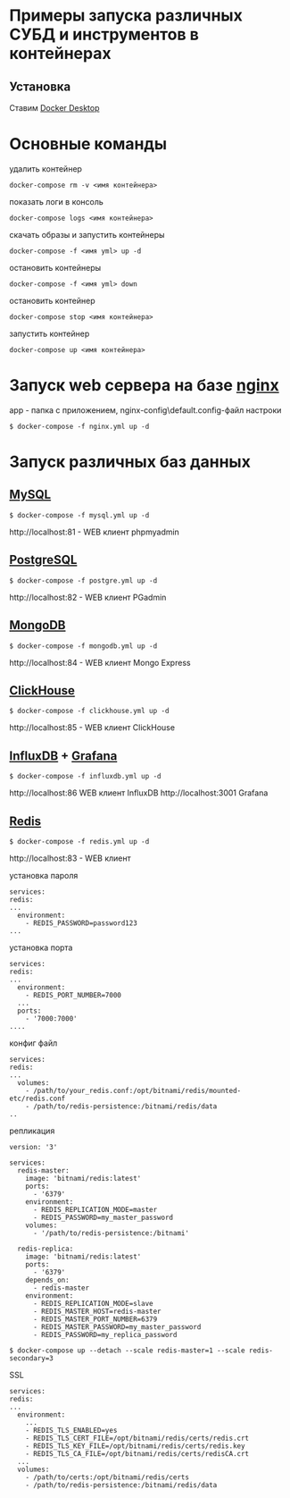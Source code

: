 # Примеры запуска различных СУБД и инструментов в контейнерах

## Установка

Ставим [Docker Desktop](https://www.docker.com/products/docker-desktop/)


# Основные команды
удалить контейнер
```
docker-compose rm -v <имя контейнера>
```
показать логи в консоль
```
docker-compose logs <имя контейнера>
```
скачать образы и запустить контейнеры
```
docker-compose -f <имя yml> up -d
```
остановить контейнеры
```
docker-compose -f <имя yml> down
```
остановить контейнер
```
docker-compose stop <имя контейнера>
```
запустить контейнер
```
docker-compose up <имя контейнера>
```

# Запуск web сервера на базе [nginx](https://nginx.org/ru/)
app - папка с приложением, nginx-config\default.config-файл настроки
```
$ docker-compose -f nginx.yml up -d
```

# Запуск различных баз данных
## [MySQL](https://www.postgresql.org/)
```
$ docker-compose -f mysql.yml up -d
```
http://localhost:81 - WEB клиент phpmyadmin

## [PostgreSQL](https://www.postgresql.org/)
```
$ docker-compose -f postgre.yml up -d
```
http://localhost:82 - WEB клиент PGadmin


## [MongoDB](https://www.mongodb.com/)
```
$ docker-compose -f mongodb.yml up -d
```
http://localhost:84 - WEB клиент Mongo Express

## [ClickHouse](https://clickhouse.com) 
```
$ docker-compose -f clickhouse.yml up -d
```
http://localhost:85 - WEB клиент ClickHouse

## [InfluxDB](https://www.influxdata.com/) + [Grafana](https://grafana.com/)
```
$ docker-compose -f influxdb.yml up -d
```
http://localhost:86 WEB клиент InfluxDB http://localhost:3001  Grafana


## [Redis](https://redis.io/)
```
$ docker-compose -f redis.yml up -d
```

http://localhost:83 - WEB клиент


установка пароля
```
services:
redis:
...
  environment:
    - REDIS_PASSWORD=password123
...
```
установка порта
```
services:
redis:
...
  environment:
    - REDIS_PORT_NUMBER=7000
  ...
  ports:
    - '7000:7000'
....
```
конфиг файл
```
services:
redis:
...
  volumes:
    - /path/to/your_redis.conf:/opt/bitnami/redis/mounted-etc/redis.conf
    - /path/to/redis-persistence:/bitnami/redis/data
..
```
репликация
```
version: '3'

services:
  redis-master:
    image: 'bitnami/redis:latest'
    ports:
      - '6379'
    environment:
      - REDIS_REPLICATION_MODE=master
      - REDIS_PASSWORD=my_master_password
    volumes:
      - '/path/to/redis-persistence:/bitnami'

  redis-replica:
    image: 'bitnami/redis:latest'
    ports:
      - '6379'
    depends_on:
      - redis-master
    environment:
      - REDIS_REPLICATION_MODE=slave
      - REDIS_MASTER_HOST=redis-master
      - REDIS_MASTER_PORT_NUMBER=6379
      - REDIS_MASTER_PASSWORD=my_master_password
      - REDIS_PASSWORD=my_replica_password
```

```
$ docker-compose up --detach --scale redis-master=1 --scale redis-secondary=3
```

SSL
```
services:
redis:
...
  environment:
    ...
    - REDIS_TLS_ENABLED=yes
    - REDIS_TLS_CERT_FILE=/opt/bitnami/redis/certs/redis.crt
    - REDIS_TLS_KEY_FILE=/opt/bitnami/redis/certs/redis.key
    - REDIS_TLS_CA_FILE=/opt/bitnami/redis/certs/redisCA.crt
  ...
  volumes:
    - /path/to/certs:/opt/bitnami/redis/certs
    - /path/to/redis-persistence:/bitnami/redis/data
```
